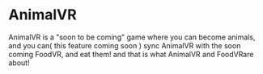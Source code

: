 # AnimalVR

AnimalVR is a "soon to be coming" game where you can become animals, and you can( this feature coming soon ) sync AnimalVR with the soon coming FoodVR, and eat them! and that is what AnimalVR and FoodVRare about!
